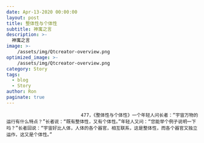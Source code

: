 ```yaml
---
date: Apr-13-2020 00:00:00
layout: post
title: 整体性与个体性
subtitle: 神寓之言
description: >-
  神寓之言
image: >-
    /assets/img/Qtcreator-overview.png
optimized_image: >-
    /assets/img/Qtcreator-overview.png
category: Story
tags:
  - blog
  - Story
author: Ron
paginate: true
---
```


							　　477，《整体性与个体性》一个年轻人问长者：“宇宙万物的运行有什么特点？”长者说：“既有整体性，又有个体性。”年轻人又问：“您能举个例子说明一下吗？”长者回说：“宇宙好比人体，人体的各个器官，相互联系，这是整体性，而各个器官又独立运作，这又是个体性。”
							
							
						